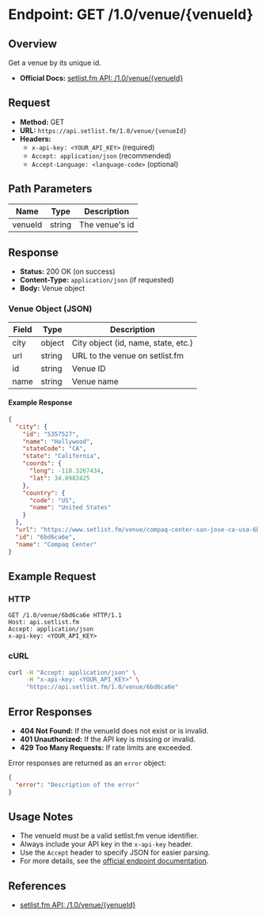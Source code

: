 # Endpoint: GET /1.0/venue/{venueId}

## Overview

Get a venue by its unique id.

- **Official Docs:** [setlist.fm API: /1.0/venue/{venueId}](https://api.setlist.fm/docs/1.0/resource__1.0_venue__venueId_.html)

## Request

- **Method:** GET
- **URL:** `https://api.setlist.fm/1.0/venue/{venueId}`
- **Headers:**
  - `x-api-key: <YOUR_API_KEY>` (required)
  - `Accept: application/json` (recommended)
  - `Accept-Language: <language-code>` (optional)

## Path Parameters

| Name    | Type   | Description      |
|---------|--------|------------------|
| venueId | string | The venue's id   |

## Response

- **Status:** 200 OK (on success)
- **Content-Type:** `application/json` (if requested)
- **Body:** Venue object

### Venue Object (JSON)

| Field   | Type   | Description                        |
|---------|--------|------------------------------------|
| city    | object | City object (id, name, state, etc.)|
| url     | string | URL to the venue on setlist.fm      |
| id      | string | Venue ID                            |
| name    | string | Venue name                          |

#### Example Response

```json
{
  "city": {
    "id": "5357527",
    "name": "Hollywood",
    "stateCode": "CA",
    "state": "California",
    "coords": {
      "long": -118.3267434,
      "lat": 34.0983425
    },
    "country": {
      "code": "US",
      "name": "United States"
    }
  },
  "url": "https://www.setlist.fm/venue/compaq-center-san-jose-ca-usa-6bd6ca6e.html",
  "id": "6bd6ca6e",
  "name": "Compaq Center"
}
```

## Example Request

### HTTP
```http
GET /1.0/venue/6bd6ca6e HTTP/1.1
Host: api.setlist.fm
Accept: application/json
x-api-key: <YOUR_API_KEY>
```

### cURL
```sh
curl -H "Accept: application/json" \
     -H "x-api-key: <YOUR_API_KEY>" \
     "https://api.setlist.fm/1.0/venue/6bd6ca6e"
```

## Error Responses

- **404 Not Found:** If the venueId does not exist or is invalid.
- **401 Unauthorized:** If the API key is missing or invalid.
- **429 Too Many Requests:** If rate limits are exceeded.

Error responses are returned as an `error` object:
```json
{
  "error": "Description of the error"
}
```

## Usage Notes

- The venueId must be a valid setlist.fm venue identifier.
- Always include your API key in the `x-api-key` header.
- Use the `Accept` header to specify JSON for easier parsing.
- For more details, see the [official endpoint documentation](https://api.setlist.fm/docs/1.0/resource__1.0_venue__venueId_.html).

## References
- [setlist.fm API: /1.0/venue/{venueId}](https://api.setlist.fm/docs/1.0/resource__1.0_venue__venueId_.html) 